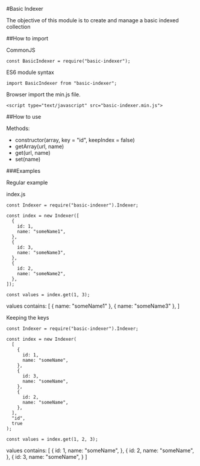 #Basic Indexer

The objective of this module is to create and manage a basic indexed collection

##How to import

CommonJS
```
const BasicIndexer = require("basic-indexer");
```

ES6 module syntax
```
import BasicIndexer from "basic-indexer";
```

Browser import the min.js file.
```
<script type="text/javascript" src="basic-indexer.min.js"> 
```

##How to use

Methods:

- constructor(array, key = "id", keepIndex = false)
- getArray(url, name)
- get(url, name)
- set(name)

###Examples

Regular example

index.js
```
const Indexer = require("basic-indexer").Indexer;

const index = new Indexer([
  {
    id: 1,
    name: "someName1",
  },
  {
    id: 3,
    name: "someName3",
  },
  {
    id: 2,
    name: "someName2",
  },
]);

const values = index.get(1, 3);

```
values contains:
[
  { name: "someName1" },
  { name: "someName3" },
]

Keeping the keys

```
const Indexer = require("basic-indexer").Indexer;

const index = new Indexer(
  [
    {
      id: 1,
      name: "someName",
    },
    {
      id: 3,
      name: "someName",
    },
    {
      id: 2,
      name: "someName",
    },
  ],
  "id",
  true
);

const values = index.get(1, 2, 3);

```
values contains:
[
  {
    id: 1,
    name: "someName",
  },
  {
    id: 2,
    name: "someName",
  },
  {
    id: 3,
    name: "someName",
  }
]